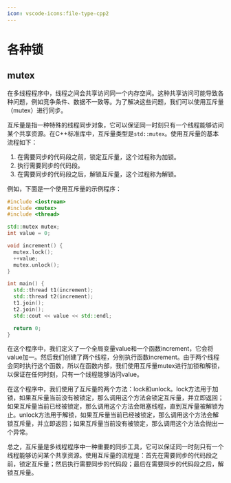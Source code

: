 ```yaml
---
icon: vscode-icons:file-type-cpp2
---
```


# 各种锁

## mutex

在多线程程序中，线程之间会共享访问同一个内存空间。这种共享访问可能导致各种问题，例如竞争条件、数据不一致等。为了解决这些问题，我们可以使用互斥量（mutex）进行同步。

互斥量是指一种特殊的线程同步对象，它可以保证同一时刻只有一个线程能够访问某个共享资源。在C++标准库中，互斥量类型是`std::mutex`。使用互斥量的基本流程如下：

1. 在需要同步的代码段之前，锁定互斥量，这个过程称为加锁。
2. 执行需要同步的代码段。
3. 在需要同步的代码段之后，解锁互斥量，这个过程称为解锁。

例如，下面是一个使用互斥量的示例程序：

```cpp
#include <iostream>
#include <mutex>
#include <thread>

std::mutex mutex;
int value = 0;

void increment() {
  mutex.lock();
  ++value;
  mutex.unlock();
}

int main() {
  std::thread t1(increment);
  std::thread t2(increment);
  t1.join();
  t2.join();
  std::cout << value << std::endl;

  return 0;
}
```

在这个程序中，我们定义了一个全局变量value和一个函数increment，它会将value加一。然后我们创建了两个线程，分别执行函数increment。由于两个线程会同时执行这个函数，所以在函数内部，我们使用互斥量mutex进行加锁和解锁，以保证在任何时刻，只有一个线程能够访问value。

在这个程序中，我们使用了互斥量的两个方法：lock和unlock。lock方法用于加锁，如果互斥量当前没有被锁定，那么调用这个方法会锁定互斥量，并立即返回；如果互斥量当前已经被锁定，那么调用这个方法会阻塞线程，直到互斥量被解锁为止。unlock方法用于解锁，如果互斥量当前已经被锁定，那么调用这个方法会解锁互斥量，并立即返回；如果互斥量当前没有被锁定，那么调用这个方法会抛出一个异常。

总之，互斥量是多线程程序中一种重要的同步工具，它可以保证同一时刻只有一个线程能够访问某个共享资源。使用互斥量的流程是：首先在需要同步的代码段之前，锁定互斥量；然后执行需要同步的代码段；最后在需要同步的代码段之后，解锁互斥量。
